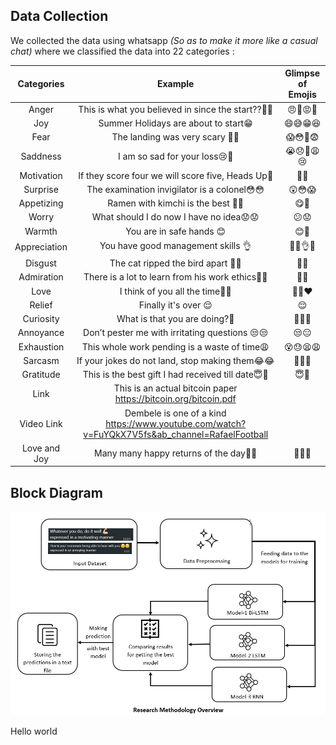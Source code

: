 ## Data Collection

We collected the data using whatsapp _(So as to make it more like a casual chat)_ where we classified the data into 22 categories :

|  Categories  |                                            Example                                             | Glimpse of Emojis |
| :----------: | :--------------------------------------------------------------------------------------------: | :---------------: |
|    Anger     |                       This is what you believed in since the start??😤😠                       |     😠😤😡🤬      |
|     Joy      |                              Summer Holidays are about to start😁                              |     😄😅😁😆      |
|     Fear     |                                The landing was very scary 😬😨                                 |     😱😳😬😨      |
|   Saddness   |                                 I am so sad for your loss😢🥺                                  |    😭😞🥺😩😢     |
|  Motivation  |                       If they score four we will score five, Heads Up💪                        |       💪✊        |
|   Surprise   |                          The examination invigilator is a colonel😳😳                          |      😲😳😱       |
|  Appetizing  |                               Ramen with kimchi is the best 🤤🤤                               |       😋🤤        |
|    Worry     |                            What should I do now I have no idea😟😟                             |       😕😟        |
|    Warmth    |                                    You are in safe hands 😊                                    |       😊🤗        |
| Appreciation |                               You have good management skills 👌                               |     👏🔥👌🙌      |
|   Disgust    |                               The cat ripped the bird apart 🤢🤮                               |       🤢🤮        |
|  Admiration  |                        There is a lot to learn from his work ethics🤩😍                        |       🤩😍        |
|     Love     |                                I think of you all the time🥰😘                                 |      🥰😘❤️       |
|    Relief    |                                      Finally it's over 😌                                      |        😌         |
|  Curiosity   |                                 What is that you are doing?🤔                                  |      🧐🤔🤨       |
|  Annoyance   |                         Don’t pester me with irritating questions 😒😒                         |       😒😑        |
|  Exhaustion  |                          This whole work pending is a waste of time😩                          |     😵😓😫😩      |
|   Sarcasm    |                        If your jokes do not land, stop making them😂😂                         |      🤣😂😆       |
|  Gratitude   |                       This is the best gift I had received till date😇🙏                       |       😇🙏        |
|     Link     |                This is an actual bitcoin paper https://bitcoin.org/bitcoin.pdf                 |
|  Video Link  | Dembele is one of a kind https://www.youtube.com/watch?v=FuYQkX7V5fs&ab_channel=RafaelFootball |
| Love and Joy |                             Many many happy returns of the day🎉🎉                             |      🥳🎊🎉       |

## Block Diagram

![](1.jpeg)

Hello world
